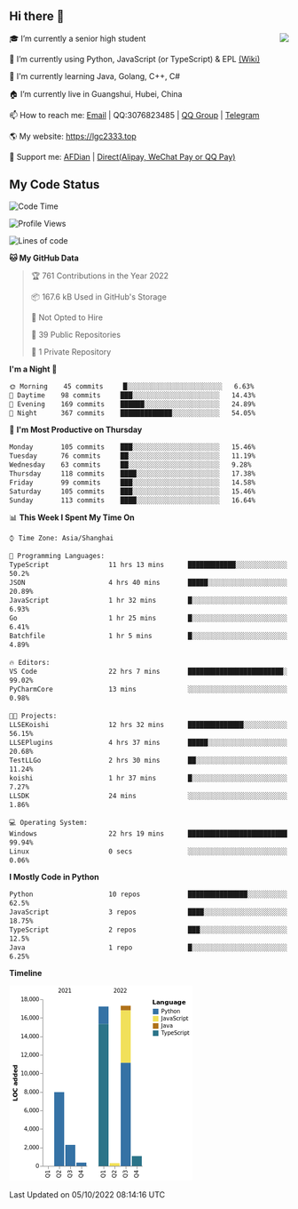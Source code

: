 ## Hi there 👋

<div width="50%">
<img align="right" src="https://github-readme-stats.vercel.app/api?username=lgc2333&show_icons=true" />
</div>

🎓 I’m currently a senior high student

📝 I’m currently using Python, JavaScript (or TypeScript) & EPL [(Wiki)](https://en.wikipedia.org/wiki/Easy_Programming_Language)

📒 I'm currently learning Java, Golang, C++, C#

🏠 I’m currently live in Guangshui, Hubei, China

📫 How to reach me: [Email](mailto:lgc2333@126.com) | QQ:3076823485 | [QQ Group](https://jq.qq.com/?_wv=1027&k=ktwOHdU2) | [Telegram](https://t.me/@lgc2333)

🌎 My website: <https://lgc2333.top>

🤝 Support me: [AFDian](https://afdian.net/@lgc2333) | [Direct(Alipay, WeChat Pay or QQ Pay)](https://s2.loli.net/2022/02/03/MLqe53BjWOAhpcF.png)

## My Code Status

<!--START_SECTION:waka-->
![Code Time](http://img.shields.io/badge/Code%20Time-782%20hrs%2027%20mins-blue)

![Profile Views](http://img.shields.io/badge/Profile%20Views-2-blue)

![Lines of code](https://img.shields.io/badge/From%20Hello%20World%20I%27ve%20Written-47%20Thousand%20lines%20of%20code-blue)

**🐱 My GitHub Data** 

> 🏆 761 Contributions in the Year 2022
 > 
> 📦 167.6 kB Used in GitHub's Storage 
 > 
> 🚫 Not Opted to Hire
 > 
> 📜 39 Public Repositories 
 > 
> 🔑 1 Private Repository 
 > 
**I'm a Night 🦉** 

```text
🌞 Morning    45 commits     █░░░░░░░░░░░░░░░░░░░░░░░░   6.63% 
🌆 Daytime    98 commits     ███░░░░░░░░░░░░░░░░░░░░░░   14.43% 
🌃 Evening    169 commits    ██████░░░░░░░░░░░░░░░░░░░   24.89% 
🌙 Night      367 commits    █████████████░░░░░░░░░░░░   54.05%

```
📅 **I'm Most Productive on Thursday** 

```text
Monday       105 commits    ███░░░░░░░░░░░░░░░░░░░░░░   15.46% 
Tuesday      76 commits     ██░░░░░░░░░░░░░░░░░░░░░░░   11.19% 
Wednesday    63 commits     ██░░░░░░░░░░░░░░░░░░░░░░░   9.28% 
Thursday     118 commits    ████░░░░░░░░░░░░░░░░░░░░░   17.38% 
Friday       99 commits     ███░░░░░░░░░░░░░░░░░░░░░░   14.58% 
Saturday     105 commits    ███░░░░░░░░░░░░░░░░░░░░░░   15.46% 
Sunday       113 commits    ████░░░░░░░░░░░░░░░░░░░░░   16.64%

```


📊 **This Week I Spent My Time On** 

```text
⌚︎ Time Zone: Asia/Shanghai

💬 Programming Languages: 
TypeScript               11 hrs 13 mins      ████████████░░░░░░░░░░░░░   50.2% 
JSON                     4 hrs 40 mins       █████░░░░░░░░░░░░░░░░░░░░   20.89% 
JavaScript               1 hr 32 mins        █░░░░░░░░░░░░░░░░░░░░░░░░   6.93% 
Go                       1 hr 25 mins        █░░░░░░░░░░░░░░░░░░░░░░░░   6.41% 
Batchfile                1 hr 5 mins         █░░░░░░░░░░░░░░░░░░░░░░░░   4.89%

🔥 Editors: 
VS Code                  22 hrs 7 mins       ████████████████████████░   99.02% 
PyCharmCore              13 mins             ░░░░░░░░░░░░░░░░░░░░░░░░░   0.98%

🐱‍💻 Projects: 
LLSEKoishi               12 hrs 32 mins      ██████████████░░░░░░░░░░░   56.15% 
LLSEPlugins              4 hrs 37 mins       █████░░░░░░░░░░░░░░░░░░░░   20.68% 
TestLLGo                 2 hrs 30 mins       ██░░░░░░░░░░░░░░░░░░░░░░░   11.24% 
koishi                   1 hr 37 mins        █░░░░░░░░░░░░░░░░░░░░░░░░   7.27% 
LLSDK                    24 mins             ░░░░░░░░░░░░░░░░░░░░░░░░░   1.86%

💻 Operating System: 
Windows                  22 hrs 19 mins      █████████████████████████   99.94% 
Linux                    0 secs              ░░░░░░░░░░░░░░░░░░░░░░░░░   0.06%

```

**I Mostly Code in Python** 

```text
Python                   10 repos            ███████████████░░░░░░░░░░   62.5% 
JavaScript               3 repos             ████░░░░░░░░░░░░░░░░░░░░░   18.75% 
TypeScript               2 repos             ███░░░░░░░░░░░░░░░░░░░░░░   12.5% 
Java                     1 repo              █░░░░░░░░░░░░░░░░░░░░░░░░   6.25%

```


**Timeline**

![Chart not found](https://raw.githubusercontent.com/lgc2333/lgc2333/main/charts/bar_graph.png) 


 Last Updated on 05/10/2022 08:14:16 UTC
<!--END_SECTION:waka-->
